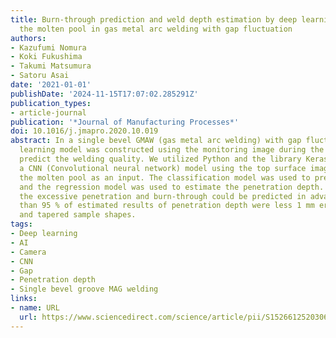 ```yaml
---
title: Burn-through prediction and weld depth estimation by deep learning model monitoring
  the molten pool in gas metal arc welding with gap fluctuation
authors:
- Kazufumi Nomura
- Koki Fukushima
- Takumi Matsumura
- Satoru Asai
date: '2021-01-01'
publishDate: '2024-11-15T17:07:02.285291Z'
publication_types:
- article-journal
publication: '*Journal of Manufacturing Processes*'
doi: 10.1016/j.jmapro.2020.10.019
abstract: In a single bevel GMAW (gas metal arc welding) with gap fluctuation, a deep
  learning model was constructed using the monitoring image during the welding to
  predict the welding quality. We utilized Python and the library Keras and created
  a CNN (Convolutional neural network) model using the top surface image including
  the molten pool as an input. The classification model was used to predict the burn-through,
  and the regression model was used to estimate the penetration depth. As a result,
  the excessive penetration and burn-through could be predicted in advance and more
  than 95 % of estimated results of penetration depth were less 1 mm error for stepped
  and tapered sample shapes.
tags:
- Deep learning
- AI
- Camera
- CNN
- Gap
- Penetration depth
- Single bevel groove MAG welding
links:
- name: URL
  url: https://www.sciencedirect.com/science/article/pii/S1526612520306873
---
```


